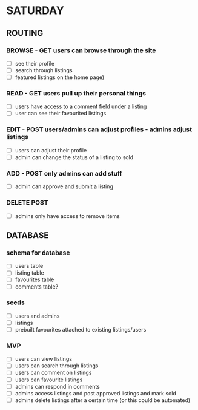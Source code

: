 # SATURDAY

## ROUTING
### BROWSE - GET users can browse through the site
- [ ] see their profile
- [ ] search through listings
- [ ] featured listings on the home page)
### READ - GET users pull up their personal things
- [ ] users have access to a comment field under a listing
- [ ] user can see their favourited listings
### EDIT - POST users/admins can adjust profiles - admins adjust listings
- [ ] users can adjust their profile
- [ ] admin can change the status of a listing to sold
### ADD - POST only admins can add stuff
- [ ] admin can approve and submit a listing
### DELETE POST
- [ ] admins only have access to remove items 

## DATABASE
### schema for database
- [ ] users table
- [ ] listing table
- [ ] favourites table
- [ ] comments table?
### seeds
- [ ] users and admins
- [ ] listings
- [ ] prebuilt favourites attached to existing listings/users

### MVP
- [ ] users can view listings
- [ ] users can search through listings
- [ ] users can comment on listings
- [ ] users can favourite listings
- [ ] admins can respond in comments
- [ ] admins access listings and post approved listings and mark sold
- [ ] admins delete listings after a certain time (or this could be automated)
